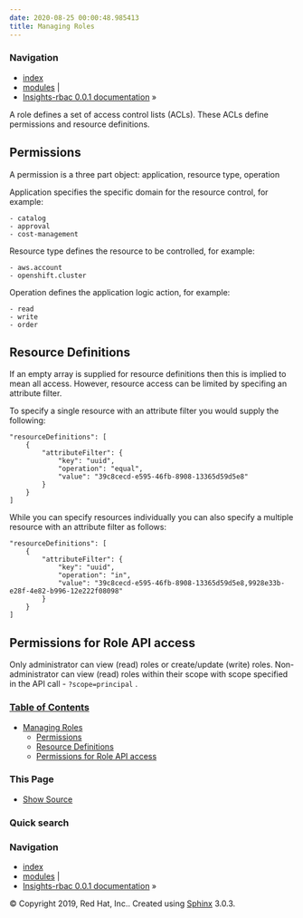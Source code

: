 ```yaml
---
date: 2020-08-25 00:00:48.985413
title: Managing Roles
---
```

### Navigation

  - [index](../../genindex/ "General Index")
  - [modules](../../py-modindex/ "Python Module Index") |
  - [Insights-rbac 0.0.1 documentation](../../index/) »


A role defines a set of access control lists (ACLs). These ACLs define
permissions and resource definitions.

## Permissions

A permission is a three part object: application, resource type,
operation

Application specifies the specific domain for the resource control, for
example:

    - catalog
    - approval
    - cost-management

Resource type defines the resource to be controlled, for example:

    - aws.account
    - openshift.cluster

Operation defines the application logic action, for example:

    - read
    - write
    - order

## Resource Definitions

If an empty array is supplied for resource definitions then this is
implied to mean all access. However, resource access can be limited by
specifing an attribute filter.

To specify a single resource with an attribute filter you would supply
the following:

    "resourceDefinitions": [
        {
            "attributeFilter": {
                "key": "uuid",
                "operation": "equal",
                "value": "39c8cecd-e595-46fb-8908-13365d59d5e8"
            }
        }
    ]

While you can specify resources individually you can also specify a
multiple resource with an attribute filter as follows:

    "resourceDefinitions": [
        {
            "attributeFilter": {
                "key": "uuid",
                "operation": "in",
                "value": "39c8cecd-e595-46fb-8908-13365d59d5e8,9928e33b-e28f-4e82-b996-12e222f08098"
            }
        }
    ]

## Permissions for Role API access

Only administrator can view (read) roles or create/update (write) roles.
Non-administrator can view (read) roles within their scope with scope
specified in the API call - ` ?scope=principal ` .

### [Table of Contents](../../index/)

  - [Managing Roles](#)
      - [Permissions](#permissions)
      - [Resource Definitions](#resource-definitions)
      - [Permissions for Role API
        access](#permissions-for-role-api-access)

### This Page

  - [Show Source](../../_sources/management/role.rst.txt)

### Quick search

### Navigation

  - [index](../../genindex/ "General Index")
  - [modules](../../py-modindex/ "Python Module Index") |
  - [Insights-rbac 0.0.1 documentation](../../index/) »

© Copyright 2019, Red Hat, Inc.. Created using
[Sphinx](http://sphinx-doc.org/) 3.0.3.